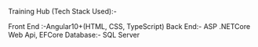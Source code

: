 Training Hub (Tech Stack Used):-

Front End :-Angular10+(HTML, CSS, TypeScript)
Back End:- ASP .NETCore Web Api, EFCore
Database:- SQL Server
